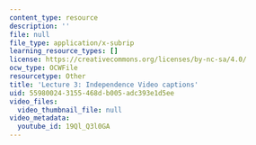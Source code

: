 ```yaml
---
content_type: resource
description: ''
file: null
file_type: application/x-subrip
learning_resource_types: []
license: https://creativecommons.org/licenses/by-nc-sa/4.0/
ocw_type: OCWFile
resourcetype: Other
title: 'Lecture 3: Independence Video captions'
uid: 55980024-3155-468d-b005-adc393e1d5ee
video_files:
  video_thumbnail_file: null
video_metadata:
  youtube_id: 19Ql_Q3l0GA
---
```

